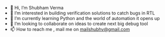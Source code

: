 - 👋 Hi, I’m Shubham Verma
- 👀 I’m interested in building verification solutions to catch bugs in RTL
- 🌱 I’m currently learning Python and the world of automation it opens up
- 💞️ I’m looking to collaborate on ideas to create next big debug tool
- 📫 How to reach me , mail me on mailshubhv@gmail.com

<!---
mailshubhv/mailshubhv is a ✨ special ✨ repository because its `README.md` (this file) appears on your GitHub profile.
You can click the Preview link to take a look at your changes.
--->
